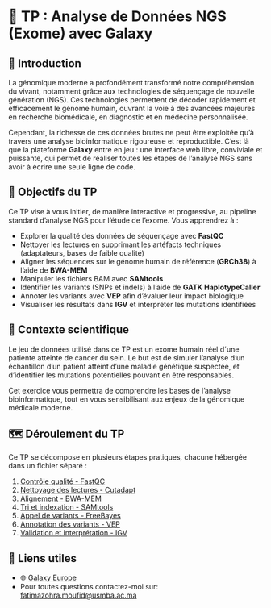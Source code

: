 # 🧬 TP : Analyse de Données NGS (Exome) avec Galaxy

## 🌟 Introduction

La génomique moderne a profondément transformé notre compréhension du vivant, notamment grâce aux technologies de séquençage de nouvelle génération (NGS). Ces technologies permettent de décoder rapidement et efficacement le génome humain, ouvrant la voie à des avancées majeures en recherche biomédicale, en diagnostic et en médecine personnalisée.

Cependant, la richesse de ces données brutes ne peut être exploitée qu’à travers une analyse bioinformatique rigoureuse et reproductible. C’est là que la plateforme **Galaxy** entre en jeu : une interface web libre, conviviale et puissante, qui permet de réaliser toutes les étapes de l’analyse NGS sans avoir à écrire une seule ligne de code.

## 🎯 Objectifs du TP

Ce TP vise à vous initier, de manière interactive et progressive, au pipeline standard d’analyse NGS pour l’étude de l’exome. Vous apprendrez à :

- Explorer la qualité des données de séquençage avec **FastQC**
- Nettoyer les lectures en supprimant les artéfacts techniques (adaptateurs, bases de faible qualité)
- Aligner les séquences sur le génome humain de référence (**GRCh38**) à l’aide de **BWA-MEM**
- Manipuler les fichiers BAM avec **SAMtools**
- Identifier les variants (SNPs et indels) à l’aide de **GATK HaplotypeCaller**
- Annoter les variants avec **VEP** afin d’évaluer leur impact biologique
- Visualiser les résultats dans **IGV** et interpréter les mutations identifiées

## 🧪 Contexte scientifique

Le jeu de données utilisé dans ce TP est un exome humain réel d´une patiente atteinte de cancer du sein. Le but est de simuler l’analyse d’un échantillon d’un patient atteint d’une maladie génétique suspectée, et d’identifier les mutations potentielles pouvant en être responsables.

Cet exercice vous permettra de comprendre les bases de l’analyse bioinformatique, tout en vous sensibilisant aux enjeux de la génomique médicale moderne.

## 🗺️ Déroulement du TP

Ce TP se décompose en plusieurs étapes pratiques, chacune hébergée dans un fichier séparé :

1. [Contrôle qualité - FastQC](./tuto-fastqc.md)
2. [Nettoyage des lectures - Cutadapt](./tuto-cutadapt.md)
3. [Alignement - BWA-MEM](./tuto-bwa.md)
4. [Tri et indexation - SAMtools](./tuto-samtools.md)
5. [Appel de variants - FreeBayes](./tuto-freebayes.md) 
6. [Annotation des variants - VEP](./tuto-vep.md)
7. [Validation et interprétation - IGV](./validation.md)

## 🔗 Liens utiles

- 🌐 [Galaxy Europe](https://usegalaxy.eu)
- Pour toutes questions contactez-moi sur: fatimazohra.moufid@usmba.ac.ma

